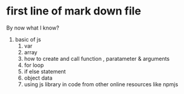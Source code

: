 # first line of mark down file

By now what I know?
1. basic of js 
    1. var
    1. array
    1. how to create and call function , paratameter & arguments
    1. for loop
    1. if else statement
    1. object data
    1. using js library in code from other online resources like npmjs

